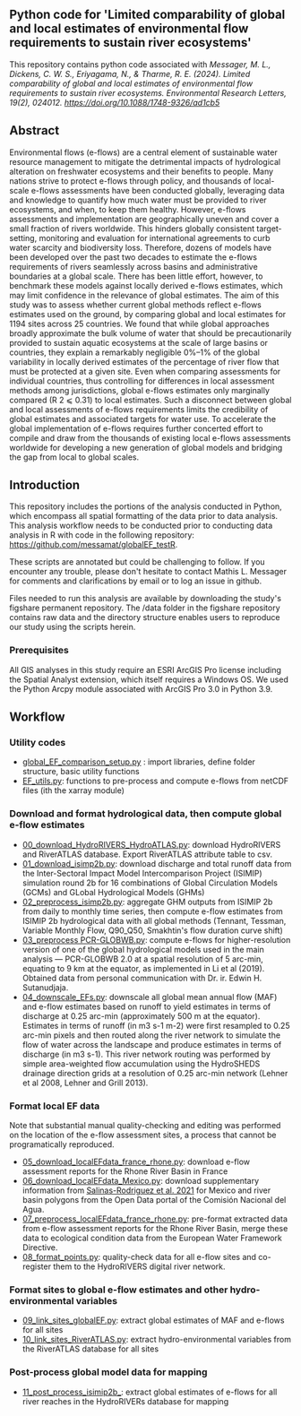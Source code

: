 ## Python code for 'Limited comparability of global and local estimates of environmental flow requirements to sustain river ecosystems'

This repository contains python code associated with _Messager, M. L., Dickens, C. W. S., Eriyagama, N., & Tharme, R. E. (2024). Limited comparability of global and local estimates of environmental flow requirements to sustain river ecosystems. Environmental Research Letters, 19(2), 024012. https://doi.org/10.1088/1748-9326/ad1cb5_

## Abstract
Environmental flows (e-flows) are a central element of sustainable water resource management to mitigate the detrimental impacts of hydrological alteration on freshwater ecosystems and their benefits to people. Many nations strive to protect e-flows through policy, and thousands of local-scale e-flows assessments have been conducted globally, leveraging data and knowledge to quantify how much water must be provided to river ecosystems, and when, to keep them healthy. However, e-flows assessments and implementation are geographically uneven and cover a small fraction of rivers worldwide. This hinders globally consistent target-setting, monitoring and evaluation for international agreements to curb water scarcity and biodiversity loss. Therefore, dozens of models have been developed over the past two decades to estimate the e-flows requirements of rivers seamlessly across basins and administrative boundaries at a global scale. There has been little effort, however, to benchmark these models against locally derived e-flows estimates, which may limit confidence in the relevance of global estimates. The aim of this study was to assess whether current global methods reflect e-flows estimates used on the ground, by comparing global and local estimates for 1194 sites across 25 countries. We found that while global approaches broadly approximate the bulk volume of water that should be precautionarily provided to sustain aquatic ecosystems at the scale of large basins or countries, they explain a remarkably negligible 0%–1% of the global variability in locally derived estimates of the percentage of river flow that must be protected at a given site. Even when comparing assessments for individual countries, thus controlling for differences in local assessment methods among jurisdictions, global e-flows estimates only marginally compared (R 2 ⩽ 0.31) to local estimates. Such a disconnect between global and local assessments of e-flows requirements limits the credibility of global estimates and associated targets for water use. To accelerate the global implementation of e-flows requires further concerted effort to compile and draw from the thousands of existing local e-flows assessments worldwide for developing a new generation of global models and bridging the gap from local to global scales.

## Introduction

This repository includes the portions of the analysis conducted in Python, which encompass all spatial formatting of the
data prior to data analysis. This analysis workflow needs to be conducted prior to conducting data analysis in R with code in the 
following repository: https://github.com/messamat/globalEF_testR. 

These scripts are annotated but could be challenging to follow. If you encounter any trouble, please don't hesitate
to contact Mathis L. Messager for comments and clarifications by email or to log an issue in github.

Files needed to run this analysis are available by downloading the study's figshare permanent repository. 
The /data folder in the figshare repository contains raw data and the directory structure enables users to reproduce our 
study using the scripts herein.

### Prerequisites
All GIS analyses in this study require an ESRI ArcGIS Pro license including the Spatial Analyst extension, 
which itself requires a Windows OS. We used the Python Arcpy module associated with ArcGIS Pro 3.0 in Python 3.9.

## Workflow
### Utility codes
- [global_EF_comparison_setup.py](https://github.com/messamat/globalEF_testPy/blob/master/globalEF_comparison_setup.py) : import libraries, define folder structure, basic utility functions
- [EF_utils.py](https://github.com/messamat/globalEF_testPy/blob/master/EF_utils.py): functions to pre-process and compute e-flows from netCDF files (ith the xarray module)

### Download and format hydrological data, then compute global e-flow estimates
- [00_download_HydroRIVERS_HydroATLAS.py](https://github.com/messamat/globalEF_testPy/blob/master/00_download_HydroRIVERS_HydroATLAS.py): download HydroRIVERS and RiverATLAS database. Export RiverATLAS attribute table to csv.
- [01_download_isimp2b.py](https://github.com/messamat/globalEF_testPy/blob/master/01_download_isimp2b.py): download discharge and total runoff data from the Inter-Sectoral Impact Model Intercomparison Project (ISIMIP) simulation round 2b for 16 combinations of Global Circulation Models (GCMs) and GLobal Hydrological Models (GHMs)
- [02_preprocess_isimp2b.py](https://github.com/messamat/globalEF_testPy/blob/master/02_preprocess_isimp2b.py): aggregate GHM outputs from ISIMIP 2b from daily to monthly time series, then compute e-flow estimates from ISIMIP 2b hydrological data with all global methods (Tennant, Tessman, Variable Monthly Flow, Q90_Q50, Smakhtin's flow duration curve shift)
- [03_preprocess PCR-GLOBWB.py](https://github.com/messamat/globalEF_testPy/blob/master/03_preprocess_PCR-GLOBWB.py): compute e-flows for higher-resolution version of one of the global hydrological models used in the main analysis — PCR-GLOBWB 2.0 at a spatial resolution of 5 arc-min, equating to 9 km at the equator, as implemented in Li et al (2019). Obtained data from personal communication with Dr. ir. Edwin H. Sutanudjaja.
- [04_downscale_EFs.py](https://github.com/messamat/globalEF_testPy/blob/master/04_downscale_EFs.py): downscale all global mean annual flow (MAF) and e-flow estimates based on runoff to yield estimates in terms of discharge at 0.25 arc-min (approximately 500 m at the equator). Estimates in terms of runoff (in m3 s-1 m-2) were first resampled to 0.25 arc-min pixels and then routed along the river network to simulate the flow of water across the landscape and produce estimates in terms of discharge (in m3 s-1). This river network routing was performed by simple area-weighted flow accumulation using the HydroSHEDS drainage direction grids at a resolution of 0.25 arc-min network (Lehner et al 2008, Lehner and Grill 2013). 

### Format local EF data
Note that substantial manual quality-checking and editing was performed on the location of the e-flow assessment sites, 
a process that cannot be programatically reproduced.
- [05_download_localEFdata_france_rhone.py](https://github.com/messamat/globalEF_testPy/blob/master/05_download_localEFdata_france_rhone.py): download e-flow assessment reports for the Rhone River Basin in France
- [06_download_localEFdata_Mexico.py](https://github.com/messamat/globalEF_testPy/blob/master/06_download_localEFdata_Mexico.py): download supplementary information from [Salinas-Rodriguez et al. 2021](https://doi.org/10.3390/su13031240) for Mexico and river basin polygons from the Open Data portal of the Comisión Nacional del Agua. 
- [07_preprocess_localEFdata_france_rhone.py](https://github.com/messamat/globalEF_testPy/blob/master/07_preprocess_localEFdata_france_rhone.py): pre-format extracted data from e-flow assessment reports for the Rhone River Basin, merge these data to ecological condition data from the European Water Framework Directive.
- [08_format_points.py](https://github.com/messamat/globalEF_testPy/blob/master/08_format_points.py): quality-check data for all e-flow sites and co-register them to the HydroRIVERS digital river network.

### Format sites to global e-flow estimates and other hydro-environmental variables
- [09_link_sites_globalEF.py](https://github.com/messamat/globalEF_testPy/blob/master/09_link_sites_globalEF.py): extract global estimates of MAF and e-flows for all sites
- [10_link_sites_RiverATLAS.py](https://github.com/messamat/globalEF_testPy/blob/master/10_link_sites_RiverATLAS.py): extract hydro-environmental variables from the RiverATLAS database for all sites

### Post-process global model data for mapping
- [11_post_process_isimip2b_](https://github.com/messamat/globalEF_testPy/blob/master/10_link_sites_RiverATLAS.py): extract global estimates of e-flows for all river reaches in the HydroRIVERs database for mapping
